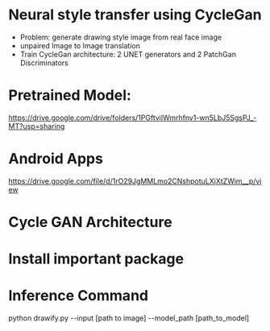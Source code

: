 # Neural style transfer using CycleGan
- Problem: generate drawing style image from real face image
- unpaired Image to Image translation
- Train CycleGan architecture: 2 UNET generators and 2 PatchGan Discriminators

# Pretrained Model:
https://drive.google.com/drive/folders/1PGftvilWmrhfnv1-wn5LbJ5SgsPJ_-MT?usp=sharing

# Android Apps
https://drive.google.com/file/d/1rO29JgMMLmo2CNshpotuLXjXtZWim__p/view

# Cycle GAN Architecture

# Install important package

# Inference Command
python drawify.py --input [path to image] --model_path [path_to_model]
